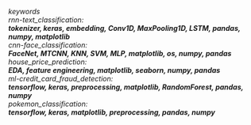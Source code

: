 <i>keywords <br>
rnn-text_classification: <br>
  <b>tokenizer, keras, embedding, Conv1D, MaxPooling1D, LSTM, pandas, numpy, matplotlib</b> <br>
cnn-face_classification: <br>
  <b>FaceNet, MTCNN, KNN, SVM, MLP, matplotlib, os, numpy, pandas</b> <br>
house_price_prediction: <br>
  <b>EDA, feature engineering, matplotlib, seaborn, numpy, pandas</b> <br>
ml-credit_card_fraud_detection: <br>
  <b>tensorflow, keras, preprocessing, matplotlib, RandomForest, pandas, numpy</b> <br>
pokemon_classification: <br>
  <b>tensorflow, keras, matplotlib, preprocessing, pandas, numpy</b>
